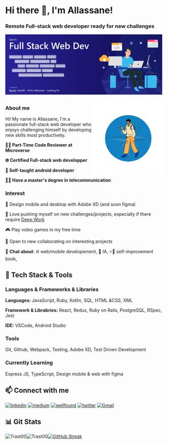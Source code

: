 <h1>Hi there 👋, I'm Allassane!</h1>

### Remote Full-stack web developer ready for new challenges
![Remote Full-stack web developer ready for new challenges <img width="30px" src="./images/icons8-boussole.gif" alt="Compas logo" />](./images/big_banner.png)

<img align='right' src="./images/small_banner.png" width="230">

### About me

Hi! My name is Allassane, I'm a passionate full-stack web developer who enjoys challenging himself by developing new skills most productively.

**👨‍💻 Part-Time Code Reviewer at Microverse**

**🌐 Certified Full-stack web developper**

**📱 Self-taught android developer**

**👨‍🎓 Have a master's degree in telecommunication**

### Interest

🎨 Design mobile and desktop with Adobe XD (and soon figma)

🧭 Love pushing myself on new challenges/projects, especially if there require [Deep Work](https://www.calnewport.com/books/deep-work/)

🎮 Play video games in my free time

🤝 Open to new collaborating on interesting projects

💬 **Chat about**:
    🌐 web/mobile developement,
    🤖 IA,
    ⚡📖 self-improvement book,

## 🧰 Tech Stack & Tools

### Languages & Frameworks & Libraries

**Languages:** JavaScript, Ruby, Kotlin, SQL, HTML &CSS, XML

**Framework & Librabries:** React, Redux, Ruby on Rails, PostgreSQL, RSpec, Jest

**IDE:** VSCode, Android Studio

### Tools
Git, Github, Webpack, Testing, Adobe XD, Test Driven Development

### Currently Learning 
Express JS, TypeScript, Design mobile & web with figma

## 📫 Connect with me
  
<a href="https://www.linkedin.com/in/dickoallassane/" target="_blank" rel="noreferrer"><img alt="linkedin" title="Connect on LinkedIn" src="https://custom-icon-badges.demolab.com/badge/LinkedIn-0077B5?style=for-the-badge&logo=linkedin&logoColor=white"/></a>
<a href="https://medium.com/@hthant" target="_blank" rel="noreferrer"><img alt="medium" title="Follow me on Medium" src="https://custom-icon-badges.demolab.com/badge/Medium-e91e63?style=for-the-badge&logo=medium&logoColor=white"/></a>
<a href="https://angel.co/u/hthantoo" target="_blank" rel="noreferrer"><img alt="wellfound" title="Wellfound Profile" src="https://custom-icon-badges.demolab.com/badge/AngelList-673ab7?style=for-the-badge&logo=AngelList&logoColor=white"/></a>
<a href="https://twitter.com/AllassaneDicko0" target="_blank" rel="noreferrer"><img alt="twitter" title="Twitter Profile" src="https://custom-icon-badges.demolab.com/badge/-Twitter-blue?style=for-the-badge&logoColor=white&logo=twitter"/></a>
<a href="mailto:dickoallassane.dev@gmail.com" target="_blank" rel="noreferrer"><img alt="Gmail" title="Send Email" src="https://custom-icon-badges.demolab.com/badge/Gmail-f44336?style=for-the-badge&logo=gmail&logoColor=white"/></a>

## 📊 Git Stats
<!-- [![GitHub Streak](https://streak-stats.demolab.com?user=Trast00)](https://git.io/streak-stats) -->
[![GitHub Streak](https://streak-stats.demolab.com?user=Trast00&exclude_days=Sat)](https://git.io/streak-stats)
<img align="left" src="https://github-readme-stats.vercel.app/api?username=Trast00&show_icons=true&locale=en" alt="Trast00" />
<img align="left" src="https://github-readme-stats.vercel.app/api/top-langs?username=Trast00&show_icons=true&locale=en&layout=compact" alt="Trast00" />
<!-- ![summary](https://github-profile-summary-cards.vercel.app/api/cards/profile-details?username=Trast00) -->
<!-- [![GitHub Streak](https://streak-stats.demolab.com?user=trast00&exclude_days=Sun%2CSat)](https://git.io/streak-stats) -->
